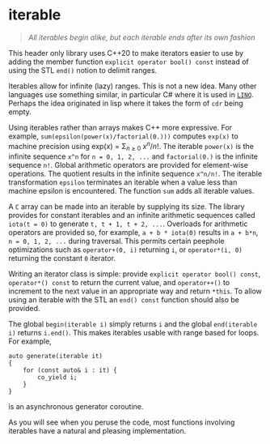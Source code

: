 # iterable

> _All iterables begin alike, but each iterable ends after its own fashion_

This header only library uses C++20 to make iterators easier to use by
adding the member function `explicit operator bool() const` instead of using the STL `end()`
notion to delimit ranges.

Iterables allow for infinite (lazy) ranges. This is not a new idea.
Many other languages use something similar, in particular C# where it is used
in [`LINQ`](https://docs.microsoft.com/en-us/dotnet/csharp/programming-guide/concepts/linq/).
Perhaps the idea originated in lisp where it takes the form of `cdr` being empty.

Using iterables rather than arrays makes C++ more expressive. For example, 
`sum(epsilon(power(x)/factorial(0.)))` computes `exp(x)` to machine precision 
using exp(_x_) = &Sigma;<sub>_n_ ≥ 0</sub> _x_<sup>_n_</sup>/_n_!. The iterable
`power(x)` is the infinite sequence `x^n` for `n = 0, 1, 2, ...` and `factorial(0.)`
is the infinite sequence `n!`. Global arithmetic operators
are provided for element-wise operations. The quotient results in the infinite
sequence `x^n/n!`. The iterable transformation `epsilon` terminates an iterable
when a value less than machine epsilon is encountered. The function `sum` adds
all iterable values.

A `C` array can be made into an iterable by supplying its size. The library provides for constant
iterables and an infinite arithmetic sequences called `iota(t = 0)` to generate 
`t, t + 1, t + 2, ...`.
Overloads for arithmetic operators are provided so, for example, 
`a + b * iota(0)` results in `a + b*n`, `n = 0, 1, 2, ...` during traversal.
This permits certain peephole optimizations such as `operator+(0, i)`
returning `i`, or `operator*(i, 0)` returning the constant `0` iterator.

Writing an iterator class is simple: provide `explicit operator bool() const`,
`operator*() const` to return the current value, and `operator++()` to
increment to the next value in an appropriate way and return `*this`.
To allow using an iterable with the STL an `end() const` function should
also be provided.

The global `begin(iterable i)` simply returns `i` and the global `end(iterable i)`
returns `i.end()`.
This makes iterables usable with range based for loops. For example,

```
auto generate(iterable it) 
{
	for (const auto& i : it) {
		co_yield i;
	}
}
```
is an asynchronous generator coroutine.

As you will see when you peruse the code, most functions involving iterables have a natural and pleasing implementation.
